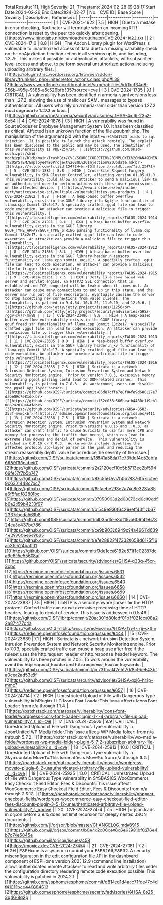 Total Results: 111, High Severity: 21, Timestamp: 2024-02-28 09:28:17
Start Date:2024-02-26;End Date:2024-02-27
| No. | CVE ID | Base Score | Severity | Description | References |
|-----|--------|------------|----------|-------------|------------|
| 1 | CVE-2024-1622 | 7.5  | HIGH | Due to a mistake in error checking, Routinator will terminate when an incoming RTR connection is reset by the peer too quickly after opening. | [1]https://www.nlnetlabs.nl/downloads/routinator/CVE-2024-1622.txt |
| 2 | CVE-2024-1710 | 8.8  | HIGH | The Addon Library plugin for WordPress is vulnerable to unauthorized access of data due to a missing capability check on the onAjaxAction function action in all versions up to, and including, 1.3.76. This makes it possible for authenticated attackers, with subscriber-level access and above, to perform several unauthorized actions including uploading arbitrary files. | [1]https://plugins.trac.wordpress.org/browser/addon-library/trunk/inc_php/unitecreator_actions.class.php#L39<br>[2]https://www.wordfence.com/threat-intel/vulnerabilities/id/15cf34d8-256b-495e-9385-a5d526bfb335?source=cve |
| 3 | CVE-2024-1735 | 9.1  | CRITICAL | A vulnerability has been identified in armeria-saml versions less than 1.27.2, allowing the use of malicious SAML messages to bypass authentication. All users who rely on armeria-saml older than version 1.27.2 must upgrade to 1.27.2 or later. | [1]https://github.com/line/armeria/security/advisories/GHSA-4m6j-23p2-8c54 |
| 4 | CVE-2024-1876 | 7.3  | HIGH | A vulnerability was found in SourceCodester Employee Management System 1.0. It has been classified as critical. Affected is an unknown function of the file /psubmit.php. The manipulation of the argument pid with the input `+or+1%3d1%23 leads to sql injection. It is possible to launch the attack remotely. The exploit has been disclosed to the public and may be used. The identifier of this vulnerability is VDB-254724. | [1]https://github.com/skid-nochizplz/skid-nochizplz/blob/main/TrashBin/CVE/SOURCECODESTER%20EMPLOYEE%20MANAGEMENT%20SYSTEM/Employee%20Project%20SQL%20Injection%20Update.md<br>[2]https://vuldb.com/?ctiid.254724<br>[3]https://vuldb.com/?id.254724 |
| 5 | CVE-2024-1889 | 8.8  | HIGH | Cross-Site Request Forgery vulnerability in SMA Cluster Controller, affecting version 01.05.01.R. This vulnerability could allow an attacker to send a malicious link to an authenticated user to perform actions with these user permissions on the affected device. | [1]https://www.incibe.es/en/incibe-cert/notices/aviso-sci/multiple-vulnerabilities-sma-products |
| 6 | CVE-2024-21802 | 8.8  | HIGH | A heap-based buffer overflow vulnerability exists in the GGUF library info-&gt;ne functionality of llama.cpp Commit 18c2e17. A specially crafted .gguf file can lead to code execution. An attacker can provide a malicious file to trigger this vulnerability. | [1]https://talosintelligence.com/vulnerability_reports/TALOS-2024-1914 |
| 7 | CVE-2024-21825 | 8.8  | HIGH | A heap-based buffer overflow vulnerability exists in the GGUF library GGUF_TYPE_ARRAY/GGUF_TYPE_STRING parsing functionality of llama.cpp Commit 18c2e17. A specially crafted .gguf file can lead to code execution. An attacker can provide a malicious file to trigger this vulnerability. | [1]https://talosintelligence.com/vulnerability_reports/TALOS-2024-1912 |
| 8 | CVE-2024-21836 | 8.8  | HIGH | A heap-based buffer overflow vulnerability exists in the GGUF library header.n_tensors functionality of llama.cpp Commit 18c2e17. A specially crafted .gguf file can lead to code execution. An attacker can provide a malicious file to trigger this vulnerability. | [1]https://talosintelligence.com/vulnerability_reports/TALOS-2024-1915 |
| 9 | CVE-2024-22201 | 7.5  | HIGH | Jetty is a Java based web server and servlet engine. An HTTP/2 SSL connection that is established and TCP congested will be leaked when it times out. An attacker can cause many connections to end up in this state, and the server may run out of file descriptors, eventually causing the server to stop accepting new connections from valid clients. The vulnerability is patched in 9.4.54, 10.0.20, 11.0.20, and 12.0.6. | [1]https://github.com/jetty/jetty.project/issues/11256<br>[2]https://github.com/jetty/jetty.project/security/advisories/GHSA-rggv-cv7r-mw98 |
| 10 | CVE-2024-23496 | 8.8  | HIGH | A heap-based buffer overflow vulnerability exists in the GGUF library gguf_fread_str functionality of llama.cpp Commit 18c2e17. A specially crafted .gguf file can lead to code execution. An attacker can provide a malicious file to trigger this vulnerability. | [1]https://talosintelligence.com/vulnerability_reports/TALOS-2024-1913 |
| 11 | CVE-2024-23605 | 8.8  | HIGH | A heap-based buffer overflow vulnerability exists in the GGUF library header.n_kv functionality of llama.cpp Commit 18c2e17. A specially crafted .gguf file can lead to code execution. An attacker can provide a malicious file to trigger this vulnerability. | [1]https://talosintelligence.com/vulnerability_reports/TALOS-2024-1916 |
| 12 | CVE-2024-23835 | 7.5  | HIGH | Suricata is a network Intrusion Detection System, Intrusion Prevention System and Network Security Monitoring engine.  Prior to version 7.0.3, excessive memory use during pgsql parsing could lead to OOM-related crashes.  This vulnerability is patched in 7.0.3.  As workaround, users can disable the pgsql app layer parser. | [1]https://github.com/OISF/suricata/commit/86de7cffa7e8f06fe9d600127e7dabe89c7e81dd<br>[2]https://github.com/OISF/suricata/commit/f52c033e566beafb4480c139eb18662a2870464f<br>[3]https://github.com/OISF/suricata/security/advisories/GHSA-8583-353f-mvwc<br>[4]https://redmine.openinfosecfoundation.org/issues/6411 |
| 13 | CVE-2024-23836 | 7.5  | HIGH | Suricata is a network Intrusion Detection System, Intrusion Prevention System and Network Security Monitoring engine. Prior to versions 6.0.16 and 7.0.3, an attacker can craft traffic to cause Suricata to use far more CPU and memory for processing the traffic than needed, which can lead to extreme slow downs and denial of service.  This vulnerability is patched in 6.0.16 or 7.0.3.  Workarounds include disabling the affected protocol app-layer parser in the yaml and reducing the `stream.reassembly.depth` value helps reduce the severity of the issue. | [1]https://github.com/OISF/suricata/commit/18841a58da71e735ddf4e52cbfa6989755ecbeb7<br>[2]https://github.com/OISF/suricata/commit/2a2120ecf10c5b5713ec2bf59469fe57f7b5b747<br>[3]https://github.com/OISF/suricata/commit/83c5567ea7b0b28376f57dcfee9c6301448c7bc7<br>[4]https://github.com/OISF/suricata/commit/8efaebe293e2a74c8e323fa85a6f5fadf82801bc<br>[5]https://github.com/OISF/suricata/commit/97953998d2d60673ed6c30ddfb6a2d59b4230f97<br>[6]https://github.com/OISF/suricata/commit/b1549e930f6426eeff43f12b672337cbcda566b8<br>[7]https://github.com/OISF/suricata/commit/cd035d59e3df157b606f4fe67324ea8e437be786<br>[8]https://github.com/OISF/suricata/commit/ce9b90326949c94a46611d6394e28600ee5e8bd5<br>[9]https://github.com/OISF/suricata/commit/e7e28822f473320658d6125f16ac3f0524baff01<br>[10]https://github.com/OISF/suricata/commit/f9de1cca6182e571f1c02387dca6e695e55608af<br>[11]https://github.com/OISF/suricata/security/advisories/GHSA-q33q-45cr-3cpc<br>[12]https://redmine.openinfosecfoundation.org/issues/6531<br>[13]https://redmine.openinfosecfoundation.org/issues/6532<br>[14]https://redmine.openinfosecfoundation.org/issues/6540<br>[15]https://redmine.openinfosecfoundation.org/issues/6658<br>[16]https://redmine.openinfosecfoundation.org/issues/6659<br>[17]https://redmine.openinfosecfoundation.org/issues/6660 |
| 14 | CVE-2024-23837 | 7.5  | HIGH | LibHTP is a security-aware parser for the HTTP protocol. Crafted traffic can cause excessive processing time of HTTP headers, leading to denial of service. This issue is addressed in 0.5.46. | [1]https://github.com/OISF/libhtp/commit/20ac301d801cdf01b3f021cca08a22a87f477c4a<br>[2]https://github.com/OISF/libhtp/security/advisories/GHSA-f9wf-rrjj-qx8m<br>[3]https://redmine.openinfosecfoundation.org/issues/6444 |
| 15 | CVE-2024-23839 | 7.1  | HIGH | Suricata is a network Intrusion Detection System, Intrusion Prevention System and Network Security Monitoring engine.  Prior to 7.0.3, specially crafted traffic can cause a heap use after free if the ruleset uses the http.request_header or http.response_header keyword.  The vulnerability has been patched in 7.0.3.  To work around the vulnerability, avoid the http.request_header and http.response_header keywords. | [1]https://github.com/OISF/suricata/commit/cd731fcaf42e5f7078c9be643bfa0cee2ad53e8f<br>[2]https://github.com/OISF/suricata/security/advisories/GHSA-qxj6-hr2p-mmc7<br>[3]https://redmine.openinfosecfoundation.org/issues/6657 |
| 16 | CVE-2024-24714 | 7.2  | HIGH | Unrestricted Upload of File with Dangerous Type vulnerability in bPlugins LLC Icons Font Loader.This issue affects Icons Font Loader: from n/a through 1.1.4. | [1]https://patchstack.com/database/vulnerability/icons-font-loader/wordpress-icons-font-loader-plugin-1-1-4-arbitrary-file-upload-vulnerability?_s_id=cve |
| 17 | CVE-2024-25909 | 9.9  | CRITICAL | Unrestricted Upload of File with Dangerous Type vulnerability in JoomUnited WP Media folder.This issue affects WP Media folder: from n/a through 5.7.2. | [1]https://patchstack.com/database/vulnerability/wp-media-folder/wordpress-wp-media-folder-plugin-5-7-2-subscriber-arbitrary-file-upload-vulnerability?_s_id=cve |
| 18 | CVE-2024-25913 | 10.0  | CRITICAL | Unrestricted Upload of File with Dangerous Type vulnerability in Skymoonlabs MoveTo.This issue affects MoveTo: from n/a through 6.2. | [1]https://patchstack.com/database/vulnerability/moveto/wordpress-moveto-plugin-6-2-unauthenticated-arbitrary-file-upload-vulnerability?_s_id=cve |
| 19 | CVE-2024-25925 | 10.0  | CRITICAL | Unrestricted Upload of File with Dangerous Type vulnerability in SYSBASICS WooCommerce Easy Checkout Field Editor, Fees & Discounts.This issue affects WooCommerce Easy Checkout Field Editor, Fees & Discounts: from n/a through 3.5.12. | [1]https://patchstack.com/database/vulnerability/phppoet-checkout-fields/wordpress-woocommerce-easy-checkout-field-editor-fees-discounts-plugin-3-5-12-unauthenticated-arbitrary-file-upload-vulnerability?_s_id=cve |
| 20 | CVE-2024-27454 | 7.5  | HIGH | orjson.loads in orjson before 3.9.15 does not limit recursion for deeply nested JSON documents. | [1]https://github.com/ijl/orjson/blob/master/CHANGELOG.md#3915<br>[2]https://github.com/ijl/orjson/commit/b0e4d2c06ce06c6e63981bf0276e4b7c74e5845e<br>[3]https://github.com/ijl/orjson/issues/458<br>[4]https://monicz.dev/CVE-2024-27454 |
| 21 | CVE-2024-27081 | 7.2  | HIGH | ESPHome is a system to control your ESP8266/ESP32. A security misconfiguration in the edit configuration file API in the dashboard component of ESPHome version 2023.12.9 (command line installation) allows authenticated remote attackers to read and write arbitrary files under the configuration directory rendering remote code execution possible.  This vulnerability is patched in 2024.2.1. | [1]https://github.com/esphome/esphome/commit/d814ed1d4adc71fde47c4df41215bee449884513<br>[2]https://github.com/esphome/esphome/security/advisories/GHSA-8p25-3q46-8q2p |
